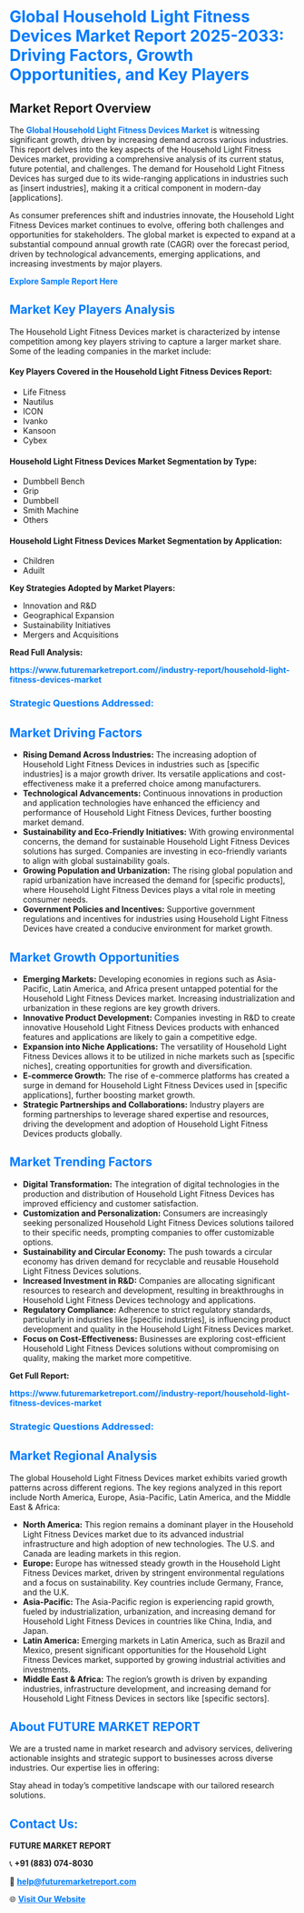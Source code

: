 <h1 style="color: #007BFF;">Global Household Light Fitness Devices Market Report 2025-2033: Driving Factors, Growth Opportunities, and Key Players</h1>

<section id="overview">
<h2>Market Report Overview</h2>
<p>The <a href="https://www.futuremarketreport.com//industry-report/household-light-fitness-devices-market" style="color: #007BFF; text-decoration: none;"><strong>Global Household Light Fitness Devices Market</strong></a> is witnessing significant growth, driven by increasing demand across various industries. This report delves into the key aspects of the Household Light Fitness Devices market, providing a comprehensive analysis of its current status, future potential, and challenges. The demand for Household Light Fitness Devices has surged due to its wide-ranging applications in industries such as [insert industries], making it a critical component in modern-day [applications].</p>
<p>As consumer preferences shift and industries innovate, the Household Light Fitness Devices market continues to evolve, offering both challenges and opportunities for stakeholders. The global market is expected to expand at a substantial compound annual growth rate (CAGR) over the forecast period, driven by technological advancements, emerging applications, and increasing investments by major players.</p>
</section>

<section id="overview">
<p><a href="https://www.futuremarketreport.com//request-sample/reportId=88103" style="color: #007BFF; text-decoration: none;"><strong>Explore Sample Report Here</strong></a></p>
</section>

<section id="key-players">
<h2 style="color: #007BFF;">Market Key Players Analysis</h2>
<p>The Household Light Fitness Devices market is characterized by intense competition among key players striving to capture a larger market share. Some of the leading companies in the market include:</p>
<h4>Key Players Covered in the Household Light Fitness Devices Report:</h4>
<ul><li>Life Fitness</li><li>Nautilus</li><li>ICON</li><li>Ivanko</li><li>Kansoon</li><li>Cybex</li></ul>
<h4>Household Light Fitness Devices Market Segmentation by Type:</h4>
<ul><li>Dumbbell Bench</li><li>Grip</li><li>Dumbbell</li><li>Smith Machine</li><li>Others</li></ul>

<h4>Household Light Fitness Devices Market Segmentation by Application:</h4>
<ul><li>Children</li><li>Aduilt</li></ul>
<p><strong>Key Strategies Adopted by Market Players:</strong></p>
<ul>
<li>Innovation and R&D</li>
<li>Geographical Expansion</li>
<li>Sustainability Initiatives</li>
<li>Mergers and Acquisitions</li>
</ul>
</section>

<section>
<p><strong>Read Full Analysis: </strong></p><a href="https://www.futuremarketreport.com//industry-report/household-light-fitness-devices-market" style="color: #007BFF; text-decoration: none;"><strong>https://www.futuremarketreport.com//industry-report/household-light-fitness-devices-market</strong></a>
<h3 style="color: #007BFF;">Strategic Questions Addressed:</h3>
</section>

<section id="driving-factors">
<h2 style="color: #007BFF;">Market Driving Factors</h2>
<ul>
<li><strong>Rising Demand Across Industries:</strong> The increasing adoption of Household Light Fitness Devices in industries such as [specific industries] is a major growth driver. Its versatile applications and cost-effectiveness make it a preferred choice among manufacturers.</li>
<li><strong>Technological Advancements:</strong> Continuous innovations in production and application technologies have enhanced the efficiency and performance of Household Light Fitness Devices, further boosting market demand.</li>
<li><strong>Sustainability and Eco-Friendly Initiatives:</strong> With growing environmental concerns, the demand for sustainable Household Light Fitness Devices solutions has surged. Companies are investing in eco-friendly variants to align with global sustainability goals.</li>
<li><strong>Growing Population and Urbanization:</strong> The rising global population and rapid urbanization have increased the demand for [specific products], where Household Light Fitness Devices plays a vital role in meeting consumer needs.</li>
<li><strong>Government Policies and Incentives:</strong> Supportive government regulations and incentives for industries using Household Light Fitness Devices have created a conducive environment for market growth.</li>
</ul>
</section>

<section id="growth-opportunities">
<h2 style="color: #007BFF;">Market Growth Opportunities</h2>
<ul>
<li><strong>Emerging Markets:</strong> Developing economies in regions such as Asia-Pacific, Latin America, and Africa present untapped potential for the Household Light Fitness Devices market. Increasing industrialization and urbanization in these regions are key growth drivers.</li>
<li><strong>Innovative Product Development:</strong> Companies investing in R&D to create innovative Household Light Fitness Devices products with enhanced features and applications are likely to gain a competitive edge.</li>
<li><strong>Expansion into Niche Applications:</strong> The versatility of Household Light Fitness Devices allows it to be utilized in niche markets such as [specific niches], creating opportunities for growth and diversification.</li>
<li><strong>E-commerce Growth:</strong> The rise of e-commerce platforms has created a surge in demand for Household Light Fitness Devices used in [specific applications], further boosting market growth.</li>
<li><strong>Strategic Partnerships and Collaborations:</strong> Industry players are forming partnerships to leverage shared expertise and resources, driving the development and adoption of Household Light Fitness Devices products globally.</li>
</ul>
</section>

<section id="trending-factors">
<h2 style="color: #007BFF;">Market Trending Factors</h2>
<ul>
<li><strong>Digital Transformation:</strong> The integration of digital technologies in the production and distribution of Household Light Fitness Devices has improved efficiency and customer satisfaction.</li>
<li><strong>Customization and Personalization:</strong> Consumers are increasingly seeking personalized Household Light Fitness Devices solutions tailored to their specific needs, prompting companies to offer customizable options.</li>
<li><strong>Sustainability and Circular Economy:</strong> The push towards a circular economy has driven demand for recyclable and reusable Household Light Fitness Devices solutions.</li>
<li><strong>Increased Investment in R&D:</strong> Companies are allocating significant resources to research and development, resulting in breakthroughs in Household Light Fitness Devices technology and applications.</li>
<li><strong>Regulatory Compliance:</strong> Adherence to strict regulatory standards, particularly in industries like [specific industries], is influencing product development and quality in the Household Light Fitness Devices market.</li>
<li><strong>Focus on Cost-Effectiveness:</strong> Businesses are exploring cost-efficient Household Light Fitness Devices solutions without compromising on quality, making the market more competitive.</li>
</ul>
</section>

<section>
<p><strong>Get Full Report: </strong></p><a href="https://www.futuremarketreport.com//industry-report/household-light-fitness-devices-market" style="color: #007BFF; text-decoration: none;"><strong>https://www.futuremarketreport.com//industry-report/household-light-fitness-devices-market</strong></a>
<h3 style="color: #007BFF;">Strategic Questions Addressed:</h3>
</section>


<section id="regional-analysis">
<h2 style="color: #007BFF;">Market Regional Analysis</h2>
<p>The global Household Light Fitness Devices market exhibits varied growth patterns across different regions. The key regions analyzed in this report include North America, Europe, Asia-Pacific, Latin America, and the Middle East & Africa:</p>
<ul>
<li><strong>North America:</strong> This region remains a dominant player in the Household Light Fitness Devices market due to its advanced industrial infrastructure and high adoption of new technologies. The U.S. and Canada are leading markets in this region.</li>
<li><strong>Europe:</strong> Europe has witnessed steady growth in the Household Light Fitness Devices market, driven by stringent environmental regulations and a focus on sustainability. Key countries include Germany, France, and the U.K.</li>
<li><strong>Asia-Pacific:</strong> The Asia-Pacific region is experiencing rapid growth, fueled by industrialization, urbanization, and increasing demand for Household Light Fitness Devices in countries like China, India, and Japan.</li>
<li><strong>Latin America:</strong> Emerging markets in Latin America, such as Brazil and Mexico, present significant opportunities for the Household Light Fitness Devices market, supported by growing industrial activities and investments.</li>
<li><strong>Middle East & Africa:</strong> The region’s growth is driven by expanding industries, infrastructure development, and increasing demand for Household Light Fitness Devices in sectors like [specific sectors].</li>
</ul>
</section>

<footer>
<h2 style="color: #007BFF;">About FUTURE MARKET REPORT</h2>
<p>We are a trusted name in market research and advisory services, delivering actionable insights and strategic support to businesses across diverse industries. Our expertise lies in offering:</p>

<p>Stay ahead in today’s competitive landscape with our tailored research solutions.</p>

<h2 style="color: #007BFF;">Contact Us:</h2>
<p><strong>FUTURE MARKET REPORT</strong></p>
<p>📞 <strong>+91 (883) 074-8030</strong></p>
<p>📧 <strong><a href="mailto:help@futuremarketreport.com" style="color: #007BFF;">help@futuremarketreport.com</a></strong></p>
<p>🌐 <strong><a href="https://www.futuremarketreport.com/" style="color: #007BFF;">Visit Our Website</a></strong></p>
</footer>
